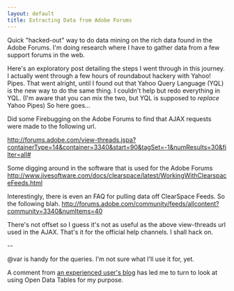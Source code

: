 ```yaml
---
layout: default
title: Extracting Data from Adobe Forums
---
```


Quick "hacked-out" way to do data mining on the rich data found in the Adobe Forums.
I'm doing research where I have to gather data from a few support forums in the web.

Here's an exploratory post detailing the steps I went through in this journey.
I actually went through a few hours of roundabout hackery with Yahoo! Pipes.
That went alright, until I found out that Yahoo Query Language (YQL) is the new way to do the same thing.
I couldn't help but redo everything in YQL. (I'm aware that you can mix the two, but YQL is supposed to *replace* Yahoo Pipes)
So here goes...

Did some Firebugging on the Adobe Forums to find that AJAX requests were made to the following url.

http://forums.adobe.com/view-threads.jspa?containerType=14&container=3340&start=90&tagSet=-1&numResults=30&filter=all#

Some digging around in the software that is used for the Adobe Forums
http://www.jivesoftware.com/docs/clearspace/latest/WorkingWithClearspaceFeeds.html

Interestingly, there is even an FAQ for pulling data off ClearSpace Feeds.
[](http://www.jivesoftware.com/docs/jive_clearspace/latest/FeedsFrequentlyAskedQuestions.html)
So the following blah.
http://forums.adobe.com/community/feeds/allcontent?community=3340&numItems=40

There's not offset so I guess it's not as useful as the above view-threads url used in the AJAX.
That's it for the official help channels. I shall hack on.

--

@var is handy for the queries. I'm not sure what I'll use it for, yet.

A comment from [an experienced user's blog](http://arapehlivanian.com/screen-scraping-and-creating-a-feed-with-yql-and-yahoo-pipes/) has led me to turn to look at using Open Data Tables for my purpose.

